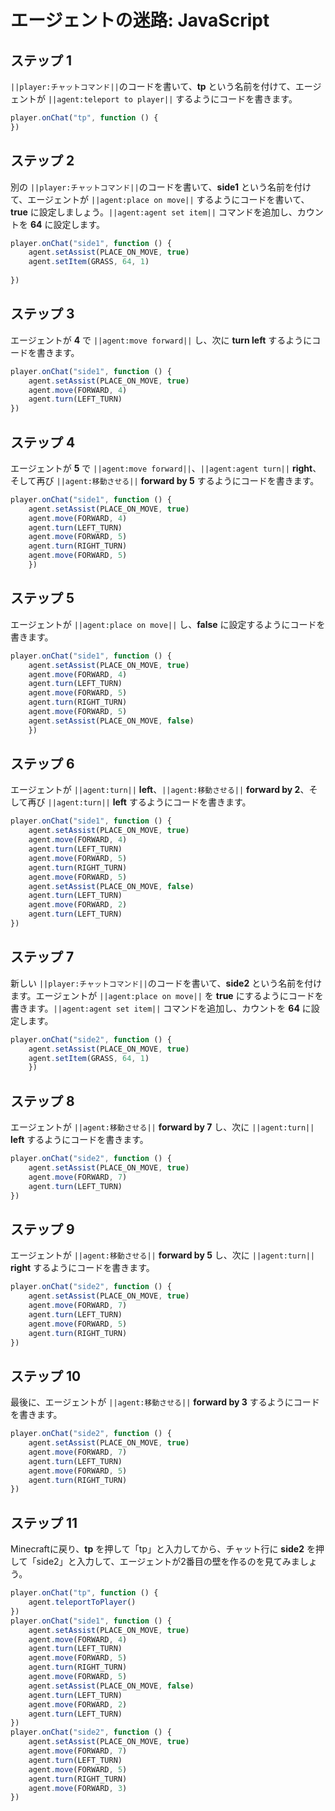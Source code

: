 # エージェントの迷路: JavaScript

## ステップ 1
``||player:チャットコマンド||``のコードを書いて、**tp** という名前を付けて、エージェントが ``||agent:teleport to player||`` するようにコードを書きます。

```javascript
player.onChat("tp", function () {
})
```

## ステップ 2

別の ``||player:チャットコマンド||``のコードを書いて、**side1** という名前を付けて、エージェントが ``||agent:place on move||`` するようにコードを書いて、**true** に設定しましょう。``||agent:agent set item||`` コマンドを追加し、カウントを **64** に設定します。

```javascript
player.onChat("side1", function () { 
    agent.setAssist(PLACE_ON_MOVE, true)
    agent.setItem(GRASS, 64, 1) 
   
}) 
```

## ステップ 3

エージェントが **4** で ``||agent:move forward||`` し、次に **turn left** するようにコードを書きます。

```javascript
player.onChat("side1", function () { 
    agent.setAssist(PLACE_ON_MOVE, true) 
    agent.move(FORWARD, 4) 
    agent.turn(LEFT_TURN) 
}) 
```

## ステップ 4

エージェントが **5** で ``||agent:move forward||``、``||agent:agent turn||`` **right**、そして再び ``||agent:移動させる||`` **forward by 5** するようにコードを書きます。

```javascript
player.onChat("side1", function () { 
    agent.setAssist(PLACE_ON_MOVE, true) 
    agent.move(FORWARD, 4) 
    agent.turn(LEFT_TURN) 
    agent.move(FORWARD, 5) 
    agent.turn(RIGHT_TURN) 
    agent.move(FORWARD, 5) 
    })
```

## ステップ 5

エージェントが ``||agent:place on move||`` し、**false** に設定するようにコードを書きます。

```javascript
player.onChat("side1", function () { 
    agent.setAssist(PLACE_ON_MOVE, true) 
    agent.move(FORWARD, 4) 
    agent.turn(LEFT_TURN) 
    agent.move(FORWARD, 5) 
    agent.turn(RIGHT_TURN) 
    agent.move(FORWARD, 5) 
    agent.setAssist(PLACE_ON_MOVE, false) 
    }) 
```

## ステップ 6

エージェントが ``||agent:turn||`` **left**、``||agent:移動させる||`` **forward by 2**、そして再び ``||agent:turn||`` **left** するようにコードを書きます。

```javascript
player.onChat("side1", function () { 
    agent.setAssist(PLACE_ON_MOVE, true) 
    agent.move(FORWARD, 4) 
    agent.turn(LEFT_TURN) 
    agent.move(FORWARD, 5) 
    agent.turn(RIGHT_TURN) 
    agent.move(FORWARD, 5) 
    agent.setAssist(PLACE_ON_MOVE, false) 
    agent.turn(LEFT_TURN) 
    agent.move(FORWARD, 2) 
    agent.turn(LEFT_TURN) 
})
```

## ステップ 7

新しい ``||player:チャットコマンド||``のコードを書いて、**side2** という名前を付けます。エージェントが ``||agent:place on move||`` を **true** にするようにコードを書きます。``||agent:agent set item||`` コマンドを追加し、カウントを **64** に設定します。

```javascript
player.onChat("side2", function () { 
    agent.setAssist(PLACE_ON_MOVE, true) 
    agent.setItem(GRASS, 64, 1) 
    }) 
```

## ステップ 8

エージェントが ``||agent:移動させる||`` **forward by 7** し、次に ``||agent:turn||`` **left** するようにコードを書きます。

```javascript
player.onChat("side2", function () { 
    agent.setAssist(PLACE_ON_MOVE, true) 
    agent.move(FORWARD, 7) 
    agent.turn(LEFT_TURN) 
})
```

## ステップ 9

エージェントが ``||agent:移動させる||`` **forward by 5** し、次に ``||agent:turn||`` **right** するようにコードを書きます。

```javascript
player.onChat("side2", function () { 
    agent.setAssist(PLACE_ON_MOVE, true) 
    agent.move(FORWARD, 7) 
    agent.turn(LEFT_TURN) 
    agent.move(FORWARD, 5) 
    agent.turn(RIGHT_TURN) 
})
```

## ステップ 10

最後に、エージェントが ``||agent:移動させる||`` **forward by 3** するようにコードを書きます。

```javascript
player.onChat("side2", function () { 
    agent.setAssist(PLACE_ON_MOVE, true) 
    agent.move(FORWARD, 7) 
    agent.turn(LEFT_TURN) 
    agent.move(FORWARD, 5) 
    agent.turn(RIGHT_TURN) 
})
```

## ステップ 11

Minecraftに戻り、**tp** を押して「tp」と入力してから、チャット行に **side2** を押して「side2」と入力して、エージェントが2番目の壁を作るのを見てみましょう。

```javascript
player.onChat("tp", function () { 
    agent.teleportToPlayer() 
}) 
player.onChat("side1", function () { 
    agent.setAssist(PLACE_ON_MOVE, true) 
    agent.move(FORWARD, 4) 
    agent.turn(LEFT_TURN) 
    agent.move(FORWARD, 5) 
    agent.turn(RIGHT_TURN) 
    agent.move(FORWARD, 5) 
    agent.setAssist(PLACE_ON_MOVE, false) 
    agent.turn(LEFT_TURN) 
    agent.move(FORWARD, 2) 
    agent.turn(LEFT_TURN) 
}) 
player.onChat("side2", function () { 
    agent.setAssist(PLACE_ON_MOVE, true) 
    agent.move(FORWARD, 7) 
    agent.turn(LEFT_TURN) 
    agent.move(FORWARD, 5) 
    agent.turn(RIGHT_TURN) 
    agent.move(FORWARD, 3) 
})
```